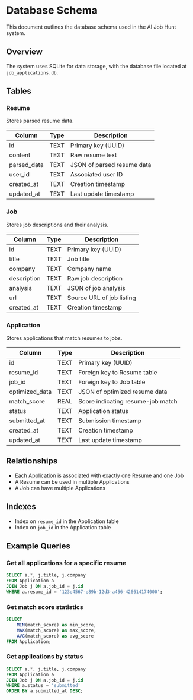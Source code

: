 # Database Schema

This document outlines the database schema used in the AI Job Hunt system.

## Overview

The system uses SQLite for data storage, with the database file located at `job_applications.db`.

## Tables

### Resume

Stores parsed resume data.

| Column      | Type    | Description                     |
|-------------|---------|---------------------------------|
| id          | TEXT    | Primary key (UUID)              |
| content     | TEXT    | Raw resume text                 |
| parsed_data | TEXT    | JSON of parsed resume data      |
| user_id     | TEXT    | Associated user ID              |
| created_at  | TEXT    | Creation timestamp              |
| updated_at  | TEXT    | Last update timestamp           |

### Job

Stores job descriptions and their analysis.

| Column      | Type    | Description                     |
|-------------|---------|---------------------------------|
| id          | TEXT    | Primary key (UUID)              |
| title       | TEXT    | Job title                       |
| company     | TEXT    | Company name                    |
| description | TEXT    | Raw job description             |
| analysis    | TEXT    | JSON of job analysis            |
| url         | TEXT    | Source URL of job listing       |
| created_at  | TEXT    | Creation timestamp              |

### Application

Stores applications that match resumes to jobs.

| Column         | Type    | Description                           |
|----------------|---------|---------------------------------------|
| id             | TEXT    | Primary key (UUID)                    |
| resume_id      | TEXT    | Foreign key to Resume table           |
| job_id         | TEXT    | Foreign key to Job table              |
| optimized_data | TEXT    | JSON of optimized resume data         |
| match_score    | REAL    | Score indicating resume-job match     |
| status         | TEXT    | Application status                    |
| submitted_at   | TEXT    | Submission timestamp                  |
| created_at     | TEXT    | Creation timestamp                    |
| updated_at     | TEXT    | Last update timestamp                 |

## Relationships

- Each Application is associated with exactly one Resume and one Job
- A Resume can be used in multiple Applications
- A Job can have multiple Applications

## Indexes

- Index on `resume_id` in the Application table
- Index on `job_id` in the Application table

## Example Queries

### Get all applications for a specific resume

```sql
SELECT a.*, j.title, j.company
FROM Application a
JOIN Job j ON a.job_id = j.id
WHERE a.resume_id = '123e4567-e89b-12d3-a456-426614174000';
```

### Get match score statistics

```sql
SELECT 
    MIN(match_score) as min_score,
    MAX(match_score) as max_score,
    AVG(match_score) as avg_score
FROM Application;
```

### Get applications by status

```sql
SELECT a.*, j.title, j.company
FROM Application a
JOIN Job j ON a.job_id = j.id
WHERE a.status = 'submitted'
ORDER BY a.submitted_at DESC;
```
